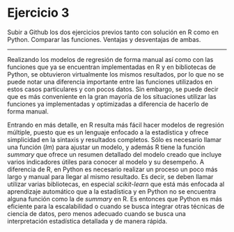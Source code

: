 # Ejercicio 3

Subir a Github los dos ejercicios previos tanto con solución en R como en Python. Comparar las funciones. Ventajas y desventajas de ambas.

---

Realizando los modelos de regresión de forma manual así como con las funciones que ya se encuentran implementadas en R y en bibliotecas de Python, se obtuvieron virtualmente los mismos resultados, por lo que no se puede notar una diferencia importante entre las funciones utilizados en estos casos particulares y con pocos datos. Sin embargo, se puede decir que es más conveniente en la gran mayoría de los situaciones utilizar las funciones ya implementadas y optimizadas a diferencia de hacerlo de forma manual.



Entrando en más detalle, en R resulta más fácil hacer modelos de regresión múltiple, puesto que es un lenguaje enfocado a la estadística y ofrece simplicidad en la sintaxis y resultados completos. Sólo es necesario llamar una función (*lm*) para ajustar un modelo, y además R tiene la función *summary* que ofrece un resumen detallado del modelo creado que incluye varios indicadores útiles para conocer al modelo y su desempeño. A diferencia de R, en Python es necesario realizar un proceso un poco más largo y manual para llegar al mismo resultado. Es decir, se deben llamar utilizar varias bibliotecas, en especial *scikit-learn* que está más enfocada al aprendizaje automático que a la estadística y en Python no se encuentra alguna función como la de *summary* en R. Es entonces que Python es más eficiente para la escalabilidad o cuando se busca integrar otras técnicas de ciencia de datos, pero menos adecuado cuando se busca una interpretación estadística detallada y de manera rápida.

